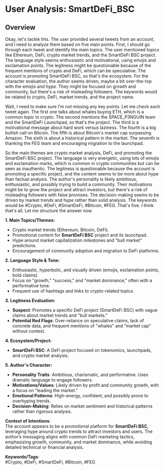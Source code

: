 # User Analysis: SmartDeFi_BSC

## Overview

<think>
Okay, let's tackle this. The user provided several tweets from an account, and I need to analyze them based on five main points. First, I should go through each tweet and identify the main topics. The user mentioned topics like Ethereum, DeFi, crypto market trends, and the SmartDeFi BSC project. The language style seems enthusiastic and motivational, using emojis and exclamation points. The legitness might be questionable because of the frequent mentions of crypto and DeFi, which can be speculative. The account is promoting SmartDeFi BSC, so that's the ecosystem. For the character evaluation, the author seems driven, maybe a bit over-the-top with the emojis and hype. They might be focused on growth and community, but there's a risk of misleading followers. The keywords would be related to crypto, DeFi, market trends, and the project name.

Wait, I need to make sure I'm not missing any key points. Let me check each tweet again. The first one talks about whales buying ETH, which is a common topic in crypto. The second mentions the SPACE_P3NGUIN team and the SmartDeFi Launchpad, so that's the project. The third is a motivational message about hard work versus laziness. The fourth is a big bullish call on Bitcoin. The fifth is about Bitcoin's market cap surpassing Amazon. The sixth is about a historical pattern in the market. The seventh is thanking the FEG team and encouraging migration to the launchpad. 

So the main themes are crypto market analysis, DeFi, and promoting the SmartDeFi BSC project. The language is very energetic, using lots of emojis and exclamation marks, which is common in crypto communities but can be seen as inauthentic. The legitness is questionable because the account is promoting a specific project, and the content seems to be more about hype than factual analysis. The author's personality is likely ambitious, enthusiastic, and possibly trying to build a community. Their motivations might be to grow the project and attract investors, but there's a risk of misleading followers with false promises. The decision-making seems to be driven by market trends and hype rather than solid analysis. The keywords would be #Crypto, #DeFi, #SmartDeFi, #Bitcoin, #FEG. That's five. I think that's all. Let me structure the answer now.
</think>

**1. Main Topics/Themes:**  
- Crypto market trends (Ethereum, Bitcoin, DeFi).  
- Promotional content for **SmartDeFi BSC** project and its launchpad.  
- Hype around market capitalization milestones and "bull market" predictions.  
- Encouragement of community adoption and migration to DeFi platforms.  

**2. Language Style & Tone:**  
- Enthusiastic, hyperbolic, and visually driven (emojis, exclamation points, bold claims).  
- Focus on "growth," "success," and "market dominance," often with a performative tone.  
- Frequent use of hashtags and links to crypto-related topics.  

**3. Legitness Evaluation:**  
- **Suspect**: Promotes a specific DeFi project (SmartDeFi BSC) with vague claims about market trends and "bull markets."  
- **Potential Red Flags**: Over-reliance on speculative claims, lack of concrete data, and frequent mentions of "whales" and "market cap" without context.  

**4. Ecosystem/Project:**  
- **SmartDeFi BSC**: A DeFi project focused on tokenomics, launchpads, and crypto market analysis.  

**5. Author's Character:**  
- **Personality Traits**: Ambitious, charismatic, and performative. Uses dramatic language to engage followers.  
- **Motivations/Values**: Likely driven by profit and community growth, with a focus on "leading the market."  
- **Emotional Patterns**: High-energy, confident, and possibly prone to overhyping trends.  
- **Decision-Making**: Relies on market sentiment and historical patterns rather than rigorous analysis.  

**Context of Intentions**:  
The account appears to be a promotional platform for **SmartDeFi BSC**, leveraging hype around crypto trends to attract investors and users. The author’s messaging aligns with common DeFi marketing tactics, emphasizing growth, community, and market dominance, while avoiding detailed technical or financial analysis.  

**Keywords/Tags**:  
#Crypto, #DeFi, #SmartDeFi, #Bitcoin, #FEG